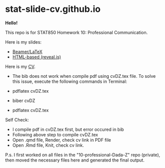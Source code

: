 # stat-slide-cv.github.io

**Hello!**

This repo is for STAT850 Homework 10: Professional Communication.

Here is my slides: 
- [Beamer/LaTeX](https://dada-z.github.io/stat-slide-cv.github.io/part1_beamer.pdf)
- [HTML-based (reveal.js)](https://dada-z.github.io/stat-slide-cv.github.io/part1_html.html#/)

Here is my [CV](https://dada-z.github.io/stat-slide-cv.github.io/cvDZ.pdf). 

- The bib does not work when compile pdf using cvDZ.tex file. To solve this issue, execute the following commands in Terminal: 

- pdflatex cvDZ.tex 
- biber cvDZ 
- pdflatex cvDZ.tex

Self Check:

- I compile pdf in cvDZ.tex first, but error occured in bib
- Following above step to compile cvDZ.tex
- Open .qmd file, Render, check cv link in PDF file
- Open .Rmd file, Knit, check cv link.

P.s. I first worked on all files in the "10-professional-Dada-Z" repo (private), then moved the necessary files here and generated the final output.
